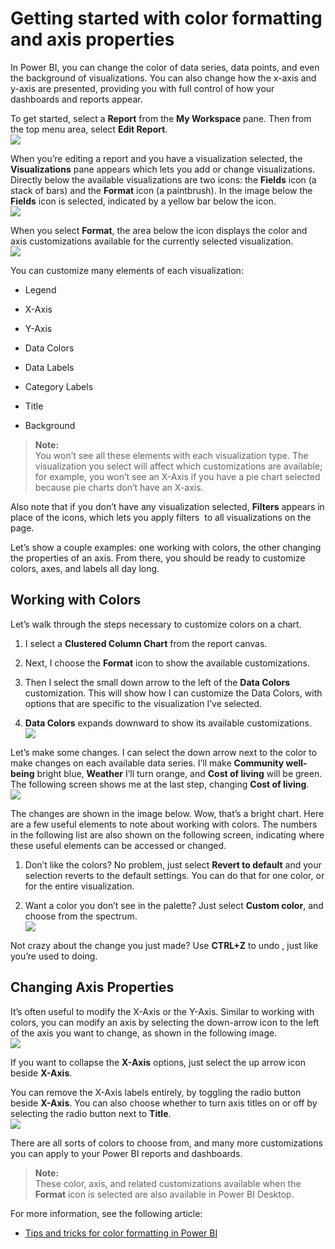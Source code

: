 ﻿<properties
   pageTitle="Getting started with color formatting and axis properties"
   description="Getting started with color formatting and axis properties"
   services="powerbi"
   documentationCenter=""
   authors="davidiseminger"
   manager="mblythe"
   backup=""
   editor=""
   tags=""
   qualityFocus="no"
   qualityDate=""/>

<tags
   ms.service="powerbi"
   ms.devlang="NA"
   ms.topic="article"
   ms.tgt_pltfrm="NA"
   ms.workload="powerbi"
   ms.date="06/06/2017"
   ms.author="davidi"/>

# Getting started with color formatting and axis properties  

In Power BI, you can change the color of data series, data points, and even the background of visualizations. You can also change how the x-axis and y-axis are presented, providing you with full control of how your dashboards and reports appear.

To get started, select a **Report** from the **My Workspace** pane. Then from the top menu area, select **Edit Report**.  
![](media/powerbi-service-getting-started-with-color-formatting-and-axis-properties/GettingStartedColor_1.png)

When you’re editing a report and you have a visualization selected, the **Visualizations** pane appears which lets you add or change visualizations. Directly below the available visualizations are two icons: the **Fields** icon (a stack of bars) and the **Format** icon (a paintbrush). In the image below the **Fields** icon is selected, indicated by a yellow bar below the icon.  
![](media/powerbi-service-getting-started-with-color-formatting-and-axis-properties/GettingStartedColor_2.png)

When you select **Format**, the area below the icon displays the color and axis customizations available for the currently selected visualization.  
![](media/powerbi-service-getting-started-with-color-formatting-and-axis-properties/GettingStartedColor_3.png)

You can customize many elements of each visualization:

-   Legend

-   X-Axis

-   Y-Axis

-   Data Colors

-   Data Labels

-   Category Labels

-   Title

-   Background

>**Note:**  
>You won’t see all these elements with each visualization type. The visualization you select will affect which customizations are available; for example, you won’t see an X-Axis if you have a pie chart selected because pie charts don’t have an X-axis.

Also note that if you don’t have any visualization selected, **Filters** appears in place of the icons, which lets you apply filters  to all visualizations on the page.

Let’s show a couple examples: one working with colors, the other changing the properties of an axis. From there, you should be ready to customize colors, axes, and labels all day long.

## Working with Colors  
Let’s walk through the steps necessary to customize colors on a chart.

1.  I select a **Clustered Column Chart** from the report canvas.

2.  Next, I choose the **Format** icon to show the available customizations.

3.  Then I select the small down arrow to the left of the **Data Colors** customization. This will show how I can customize the Data Colors, with options that are specific to the visualization I’ve selected.

4.  **Data Colors** expands downward to show its available customizations.  
![](media/powerbi-service-getting-started-with-color-formatting-and-axis-properties/GettingStartedColor_4.png)

Let’s make some changes. I can select the down arrow next to the color to make changes on each available data series. I’ll make **Community well-being** bright blue, **Weather** I’ll turn orange, and **Cost of living** will be green. The following screen shows me at the last step, changing **Cost of living**.  
![](media/powerbi-service-getting-started-with-color-formatting-and-axis-properties/GettingStartedColor_5.png)

The changes are shown in the image below. Wow, that’s a bright chart. Here are a few useful elements to note about working with colors. The numbers in the following list are also shown on the following screen, indicating where these useful elements can be accessed or changed.

1.  Don’t like the colors? No problem, just select **Revert to default** and your selection reverts to the default settings. You can do that for one color, or for the entire visualization.

2.  Want a color you don’t see in the palette? Just select **Custom color**, and choose from the spectrum.  
![](media/powerbi-service-getting-started-with-color-formatting-and-axis-properties/GettingStartedColor_6.png)

Not crazy about the change you just made? Use **CTRL+Z** to undo , just like you’re used to doing.

## Changing Axis Properties  
It’s often useful to modify the X-Axis or the Y-Axis. Similar to working with colors, you can modify an axis by selecting the down-arrow icon to the left of the axis you want to change, as shown in the following image.  
![](media/powerbi-service-getting-started-with-color-formatting-and-axis-properties/GettingStartedColor_7.png)

If you want to collapse the **X-Axis** options, just select the up arrow icon beside **X-Axis**.

You can remove the X-Axis labels entirely, by toggling the radio button beside **X-Axis**. You can also choose whether to turn axis titles on or off by selecting the radio button next to **Title**.  
![](media/powerbi-service-getting-started-with-color-formatting-and-axis-properties/GettingStartedColor_8.png)

There are all sorts of colors to choose from, and many more customizations you can apply to your Power BI reports and dashboards.

>**Note:**  
>These color, axis, and related customizations available when the **Format** icon is selected are also available in Power BI Desktop.

For more information, see the following article:  
-   [Tips and tricks for color formatting in Power BI](powerbi-service-tips-and-tricks-for-color-formatting.md)  

